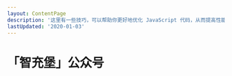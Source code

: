 ```yaml
---
layout: ContentPage
description: '这里有一些技巧，可以帮助你更好地优化 JavaScript 代码，从而提高性能。'
lastUpdated: '2020-01-03'
---
```


# 「智充堡」公众号